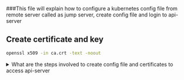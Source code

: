 ###This file will explain how to configure a kubernetes config file from remote server called as jump server, create config file and login to api-server


## Create certificate and key 
```bash
openssl x509 -in ca.crt -text -noout
```

<details>
<summary>What are the steps involved to create config file and certificates to access api-server</summary><br><b>
  1) Login to remote desktop with your client id and passwd (Optional)
  2) Login to jump server with common user called tslemerg then switch to respective application id  (optional) 
    a) To login to jump server the server the login ids are maintained by Active Directory or LDAP or cyberark  (optional )
  3) The application id can be different for developers, testers, admins, appusers. Now for these users, we have to create config to access API-server
  follow below steps to create config files and install kubectl to access API-server
</b>
</details>
